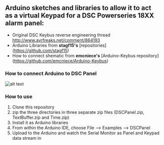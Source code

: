 Arduino sketches and libraries to allow it to act as a virtual Keypad for a DSC Powerseries 18XX alarm panel:
-------------------------------------------------------------------------------------------------------------
 - Original DSC Keybus reverse engineering thread http://www.avrfreaks.net/comment/864193
 - Arduino Libraries from **stagf15's** [repositories] (https://github.com/stagf15)
 - How to connect shematic from **emcniece's** [Arduino-Keybus repository] (https://github.com/emcniece/Arduino-Keybus)

### How to connect Arduino to DSC Panel

![alt text][logo]

[logo]: https://raw.githubusercontent.com/sjlouw/dsc-alarm-arduino/master/schematic.png "Connect DSC Keybus to Arduino"

### How to use
1. Clone this repository
2. zip the three directories in three separate zip files (DSCPanel.zip, TextBuffer.zip and Time.zip)
3. Install it as Arduino libraries
4. From within the Arduino IDE, choose File --> Examples --> DSCPanel
5. Upload to the Arduino and watch the Serial Monitor as Panel and Keypad data stream in
